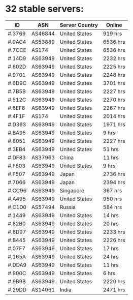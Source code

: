 # 32 stable servers:

| ID | ASN | Server Country | Online |
| ------ | ------ | ------ | ------ |
| #.3769 | AS46844 | United States | 919 hrs |
| #.9AC4 | AS53889 | United States | 6536 hrs |
| #.7CCE | AS174 | United States | 6536 hrs |
| #.14D9 | AS63949 | United States | 2232 hrs |
| #.602D | AS63949 | United States | 2225 hrs |
| #.9701 | AS63949 | United States | 2248 hrs |
| #.6D9C | AS63949 | United States | 3701 hrs |
| #.7B5B | AS63949 | United States | 2227 hrs |
| #.512C | AS63949 | United States | 2270 hrs |
| #.6EF8 | AS63949 | United States | 2267 hrs |
| #.4F1F | AS174 | United States | 2014 hrs |
| #.D363 | AS63949 | United States | 1971 hrs |
| #.BA95 | AS63949 | United States | 9 hrs |
| #.8051 | AS63949 | United States | 2227 hrs |
| #.3EB4 | AS63949 | United States | 51 hrs |
| #.DF83 | AS37963 | China | 11 hrs |
| #.F803 | AS63949 | United States | 9 hrs |
| #.F507 | AS63949 | Japan | 2736 hrs |
| #.7066 | AS63949 | Japan | 2394 hrs |
| #.CC96 | AS63949 | Singapore | 367 hrs |
| #.A495 | AS63949 | United States | 950 hrs |
| #.C1D0 | AS57494 | Russia | 584 hrs |
| #.1449 | AS63949 | United States | 14 hrs |
| #.82B0 | AS63949 | United States | 20 hrs |
| #.8D97 | AS63949 | United States | 2233 hrs |
| #.B445 | AS63949 | United States | 2226 hrs |
| #.07F7 | AS63949 | United States | 17 hrs |
| #.165A | AS63949 | United States | 24 hrs |
| #.DDA9 | AS63949 | United States | 11 hrs |
| #.900C | AS63949 | United States | 6 hrs |
| #.9B9B | AS63949 | United States | 2220 hrs |
| #.29DD | AS14061 | India | 2471 hrs |


